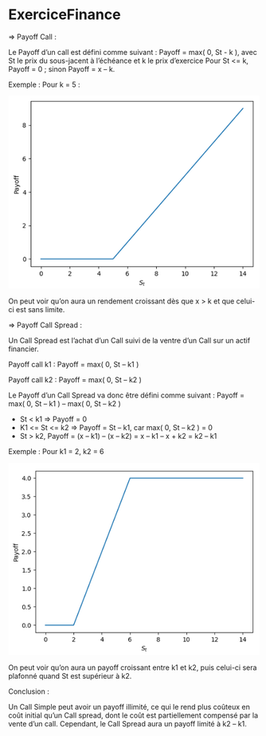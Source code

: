 # ExerciceFinance

=> Payoff Call :

Le Payoff d’un call est défini comme suivant :
Payoff = max( 0, St - k ), avec St le prix du sous-jacent à l’échéance et k le prix d’exercice
Pour St <= k, Payoff = 0 ; sinon Payoff = x – k.

Exemple : Pour k = 5 :

![PayOff Call Simple](PayoffCallSimple.PNG)

On peut voir qu’on aura un rendement croissant dès que x > k et que celui-ci est sans limite.

=> Payoff Call Spread :

Un Call Spread est l’achat d’un Call suivi de la ventre d’un Call sur un actif financier.

Payoff call k1 : Payoff = max( 0, St – k1 )

Payoff call k2 : Payoff = max( 0, St – k2 )

Le Payoff d’un Call Spread va donc être défini comme suivant : 
Payoff = max( 0, St – k1 ) – max( 0, St – k2 )

- St < k1 => Payoff = 0
- K1 <= St <= k2 => Payoff = St – k1, car max( 0, St – k2 ) = 0
- St > k2, Payoff = (x – k1) – (x – k2) = x – k1 – x + k2 = k2 – k1

Exemple : Pour k1 = 2, k2 = 6

![PayOff Call Spread](PayoffCallSpread.PNG)

On peut voir qu’on aura un payoff croissant entre k1 et k2, puis celui-ci sera plafonné quand St est supérieur à k2. 

Conclusion :

Un Call Simple peut avoir un payoff illimité, ce qui le rend plus coûteux en coût initial qu’un Call spread, dont le coût est partiellement compensé par la vente d’un call. Cependant, le Call Spread aura un payoff limité à k2 – k1.
